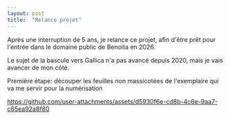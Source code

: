```yaml
---
layout: post
title:  "Relance projet"
---
```

Après une interruption de 5 ans, je relance ce projet, afin d'être prêt pour l'entrée dans le domaine public de Benoita en 2026.

Le sujet de la bascule vers Gallica n'a pas avancé depuis 2020, mais je vais avancer de mon côté.

Première étape: découper les feuilles non massicotées de l'exemplaire qui va me servir pour la numérisation

https://github.com/user-attachments/assets/d5930f6e-cd8b-4c6e-9aa7-c65ea92a8f80

